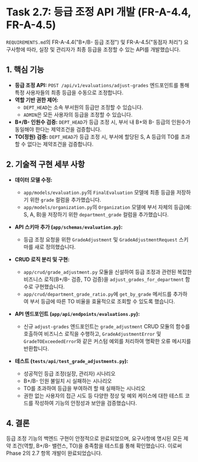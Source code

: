 # Task 2.7: 등급 조정 API 개발 (FR-A-4.4, FR-A-4.5)

`REQUIREMENTS.md`의 FR-A-4.4("B+/B- 등급 조정") 및 FR-A-4.5("동점자 처리") 요구사항에 따라, 실장 및 관리자가 최종 등급을 조정할 수 있는 API를 개발했습니다.

## 1. 핵심 기능

- **등급 조정 API:** `POST /api/v1/evaluations/adjust-grades` 엔드포인트를 통해 특정 사용자들의 최종 등급을 수동으로 조정합니다.
- **역할 기반 권한 제어:**
    - `DEPT_HEAD`는 소속 부서원의 등급만 조정할 수 있습니다.
    - `ADMIN`은 모든 사용자의 등급을 조정할 수 있습니다.
- **B+/B- 인원수 검증:** `DEPT_HEAD`가 등급 조정 시, 부서 내 B+와 B- 등급의 인원수가 동일해야 한다는 제약조건을 검증합니다.
- **TO(정원) 검증:** `DEPT_HEAD`가 등급 조정 시, 부서에 할당된 S, A 등급의 TO를 초과할 수 없다는 제약조건을 검증합니다.

## 2. 기술적 구현 세부 사항

- **데이터 모델 수정:**
    - `app/models/evaluation.py`의 `FinalEvaluation` 모델에 최종 등급을 저장하기 위한 `grade` 컬럼을 추가했습니다.
    - `app/models/organization.py`의 `Organization` 모델에 부서 자체의 등급(예: S, A, B)을 저장하기 위한 `department_grade` 컬럼을 추가했습니다.

- **API 스키마 추가 (`app/schemas/evaluation.py`):**
    - 등급 조정 요청을 위한 `GradeAdjustment` 및 `GradeAdjustmentRequest` 스키마를 새로 정의했습니다.

- **CRUD 로직 분리 및 구현:**
    - `app/crud/grade_adjustment.py` 모듈을 신설하여 등급 조정과 관련된 복잡한 비즈니스 로직(B+/B- 검증, TO 검증)을 `adjust_grades_for_department` 함수로 구현했습니다.
    - `app/crud/department_grade_ratio.py`에 `get_by_grade` 메서드를 추가하여 부서 등급에 따른 TO 비율을 효율적으로 조회할 수 있도록 했습니다.

- **API 엔드포인트 (`app/api/endpoints/evaluations.py`):**
    - 신규 `adjust-grades` 엔드포인트는 `grade_adjustment` CRUD 모듈의 함수를 호출하여 비즈니스 로직을 수행하고, `GradeAdjustmentError` 및 `GradeTOExceededError`와 같은 커스텀 예외를 처리하여 명확한 오류 메시지를 반환합니다.

- **테스트 (`tests/api/test_grade_adjustments.py`):**
    - 성공적인 등급 조정(실장, 관리자) 시나리오
    - B+/B- 인원 불일치 시 실패하는 시나리오
    - TO를 초과하여 등급을 부여하려 할 때 실패하는 시나리오
    - 권한 없는 사용자의 접근 시도 등 다양한 정상 및 예외 케이스에 대한 테스트 코드를 작성하여 기능의 안정성과 보안을 검증했습니다.

## 4. 결론

등급 조정 기능의 백엔드 구현이 안정적으로 완료되었으며, 요구사항에 명시된 모든 제약 조건(역할, B+/B- 밸런스, TO)을 충족함을 테스트를 통해 확인했습니다. 이로써 Phase 2의 2.7 항목 개발이 완료되었습니다.
